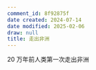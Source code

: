 ```yaml
---
comment_id: 8f92875f
date created: 2024-07-14
date modified: 2025-02-06
draw: null
title: 走出非洲
---
```

20 万年前人类第一次走出非洲
